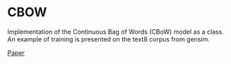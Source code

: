 # CBOW

Implementation of the Continuous Bag of Words (CBoW) model as a class.
An example of training is presented on the text8 corpus from gensim.

[Paper](https://arxiv.org/abs/1301.3781v3)

